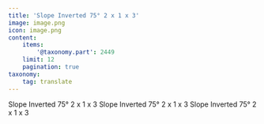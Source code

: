 ```yaml
---
title: 'Slope Inverted 75° 2 x 1 x 3'
image: image.png
icon: image.png
content:
    items:
        '@taxonomy.part': 2449
    limit: 12
    pagination: true
taxonomy:
    tag: translate
---
```


Slope Inverted 75° 2 x 1 x 3
Slope Inverted 75° 2 x 1 x 3
Slope Inverted 75° 2 x 1 x 3
